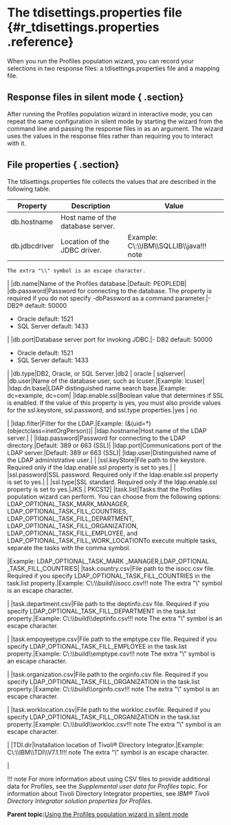 # The tdisettings.properties file {#r_tdisettings.properties .reference}

When you run the Profiles population wizard, you can record your selections in two response files: a tdisettings.properties file and a mapping file.

## Response files in silent mode { .section}

After running the Profiles population wizard in interactive mode, you can repeat the same configuration in silent mode by starting the wizard from the command line and passing the response files in as an argument. The wizard uses the values in the response files rather than requiring you to interact with it.

## File properties { .section}

The tdisettings.properties file collects the values that are described in the following table.

|Property|Description|Value|
|--------|-----------|-----|
|db.hostname|Host name of the database server.| |
|db.jdbcdriver|Location of the JDBC driver.|Example: C\\:\\\\IBM\\\\SQLLIB\\\\java!!! note
    The extra "\\" symbol is an escape character.

|
|db.name|Name of the Profiles database.|Default: PEOPLEDB|
|db.password|Password for connecting to the database. The property is required if you do not specify -dbPassword as a command parameter.|-   DB2® default: 50000
-   Oracle default: 1521
-   SQL Server default: 1433

|
|db.port|Database server port for invoking JDBC.|-   DB2 default: 50000
-   Oracle default: 1521
-   SQL Server default: 1433

|
|db.type|DB2, Oracle, or SQL Server.|db2 \| oracle \| sqlserver|
|db.user|Name of the database user, such as lcuser.|Example: lcuser|
|ldap.dn.base|LDAP distinguished name search base.|Example: dc=example, dc=com|
|ldap.enable.ssl|Boolean value that determines if SSL is enabled. If the value of this property is yes, you must also provide values for the ssl.keystore, ssl.password, and ssl.type properties.|yes \| no

|
|ldap.filter|Filter for the LDAP.|Example: \(&\(uid=\*\)\(objectclass=inetOrgPerson\)\)|
|ldap.hostname|Host name of the LDAP server.| |
|ldap.password|Password for connecting to the LDAP directory.|Default: 389 or 663 \(SSL\)|
|ldap.port|Communications port of the LDAP server.|Default: 389 or 663 \(SSL\)|
|ldap.user|Distinguished name of the LDAP administrative user.| |
|ssl.keyStore|File path to the keystore. Required only if the ldap.enable.ssl property is set to yes.| |
|ssl.password|SSL password. Required only if the ldap.enable.ssl property is set to yes.| |
|ssl.type|SSL standard. Required only if the ldap.enable.ssl property is set to yes.|JKS \| PKCS12|
|task.list|Tasks that the Profiles population wizard can perform. You can choose from the following options: LDAP\_OPTIONAL\_TASK\_MARK\_MANAGER, LDAP\_OPTIONAL\_TASK\_FILL\_COUNTRIES, LDAP\_OPTIONAL\_TASK\_FILL\_DEPARTMENT, LDAP\_OPTIONAL\_TASK\_FILL\_ORGANIZATION, LDAP\_OPTIONAL\_TASK\_FILL\_EMPLOYEE, and LDAP\_OPTIONAL\_TASK\_FILL\_WORK\_LOCATIONTo execute multiple tasks, separate the tasks with the comma symbol.

|Example: LDAP\_OPTIONAL\_TASK\_MARK \_MANAGER,LDAP\_OPTIONAL \_TASK\_FILL\_COUNTRIES|
|task.country.csv|File path to the isocc.csv file. Required if you specify LDAP\_OPTIONAL\_TASK\_FILL\_COUNTRIES in the task.list property.|Example: C\\:\\\\build\\\\isocc.csv!!! note
    The extra "\\" symbol is an escape character.

|
|task.department.csv|File path to the deptinfo.csv file. Required if you specify LDAP\_OPTIONAL\_TASK\_FILL\_DEPARTMENT in the task.list property.|Example: C\\:\\\\build\\\\deptinfo.csv!!! note
    The extra "\\" symbol is an escape character.

|
|task.empoyeetype.csv|File path to the emptype.csv file. Required if you specify LDAP\_OPTIONAL\_TASK\_FILL\_EMPLOYEE in the task.list property.|Example: C\\:\\\\build\\\\emptype.csv!!! note
    The extra "\\" symbol is an escape character.

|
|task.organization.csv|File path to the orginfo.csv file. Required if you specify LDAP\_OPTIONAL\_TASK\_FILL\_ORGANIZATION in the task.list property.|Example: C\\:\\\\build\\\\orginfo.csv!!! note
    The extra "\\" symbol is an escape character.

|
|task.worklocation.csv|File path to the workloc.csvfile. Required if you specify LDAP\_OPTIONAL\_TASK\_FILL\_ORGANIZATION in the task.list property.|Example: C\\:\\\\build\\\\workloc.csv!!! note
    The extra "\\" symbol is an escape character.

|
|TDI.dir|Installation location of Tivoli® Directory Integrator.|Example: C\\:\\\\IBM\\\\TDI\\\\V7.1.1!!! note
    The extra "\\" symbol is an escape character.

|

!!! note
    For more information about using CSV files to provide additional data for Profiles, see the *Supplemental user data for Profiles* topic. For information about Tivoli Directory Integrator properties, see *IBM® Tivoli Directory Integrator solution properties for Profiles*.

**Parent topic:**[Using the Profiles population wizard in silent mode](../install/t_silent_population_wizard.md)

